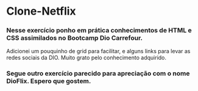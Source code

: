 # Clone-Netflix
### Nesse exercício ponho em prática conhecimentos de HTML e CSS assimilados no Bootcamp Dio Carrefour.
 Adicionei um pouquinho de grid para facilitar, e alguns links para levar as redes sociais da DIO.
 Muito grato pelo conhecimento adquirido.
### Segue outro exercício parecido para apreciação com o nome DioFlix. Espero que gostem.
